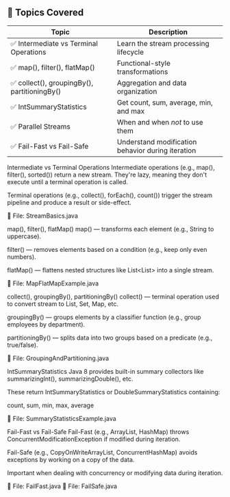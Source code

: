 ## 📘 Topics Covered

| Topic | Description |
|-------|-------------|
| ✅ Intermediate vs Terminal Operations | Learn the stream processing lifecycle |
| ✅ map(), filter(), flatMap() | Functional-style transformations |
| ✅ collect(), groupingBy(), partitioningBy() | Aggregation and data organization |
| ✅ IntSummaryStatistics | Get count, sum, average, min, and max |
| ✅ Parallel Streams | When and when *not* to use them |
| ✅ Fail-Fast vs Fail-Safe | Understand modification behavior during iteration |



 Intermediate vs Terminal Operations
Intermediate operations (e.g., map(), filter(), sorted()) return a new stream. They're lazy, meaning they don't execute until a terminal operation is called.

Terminal operations (e.g., collect(), forEach(), count()) trigger the stream pipeline and produce a result or side-effect.

📂 File: StreamBasics.java

 map(), filter(), flatMap()
map() — transforms each element (e.g., String to uppercase).

filter() — removes elements based on a condition (e.g., keep only even numbers).

flatMap() — flattens nested structures like List<List<String>> into a single stream.

📂 File: MapFlatMapExample.java

collect(), groupingBy(), partitioningBy()
collect() — terminal operation used to convert stream to List, Set, Map, etc.

groupingBy() — groups elements by a classifier function (e.g., group employees by department).

partitioningBy() — splits data into two groups based on a predicate (e.g., true/false).

📂 File: GroupingAndPartitioning.java

 IntSummaryStatistics
Java 8 provides built-in summary collectors like summarizingInt(), summarizingDouble(), etc.

These return IntSummaryStatistics or DoubleSummaryStatistics containing:

count, sum, min, max, average

📂 File: SummaryStatisticsExample.java

Fail-Fast vs Fail-Safe
Fail-Fast (e.g., ArrayList, HashMap) throws ConcurrentModificationException if modified during iteration.

Fail-Safe (e.g., CopyOnWriteArrayList, ConcurrentHashMap) avoids exceptions by working on a copy of the data.

Important when dealing with concurrency or modifying data during iteration.

📂 File: FailFast.java
📂 File: FailSafe.java
